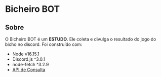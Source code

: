 # Bicheiro BOT

## Sobre
O Bicheiro BOT é um **ESTUDO**. Ele coleta e divulga o resultado do jogo do bicho no discord. Foi construído com:

- Node v16.15.1
- Discord.js ^3.0.1
- node-fetch ^3.2.9
- [API de Consulta](https://github.com/guto-alves/loterias-api)
